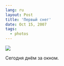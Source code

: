```yaml
---
lang: ru
layout: Post
title: 'Первый снег'
date: Oct 15, 2007
tags:
  - photos
---
```


![](/images/blog/Sapegin-Artem-20D-2007-10-14-445-4526.jpg)

Сегодня днём за окном.
